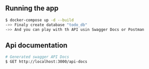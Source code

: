 ## Running the app

```bash
$ docker-compose up -d --build
->> Finaly create database "todo_db"
->> And you can play with th API usin Swagger Docs or Postman
```

## Api documentation

```bash
# Generated swagger API Docs
$ GET http://localhost:3000/api-docs

```
